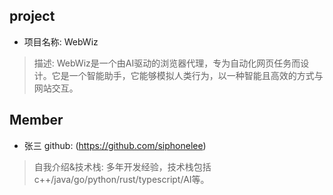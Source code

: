 ## project
- 项目名称: WebWiz
> 描述: WebWiz是一个由AI驱动的浏览器代理，专为自动化网页任务而设计。它是一个智能助手，它能够模拟人类行为，以一种智能且高效的方式与网站交互。


## Member
- 张三  github: (https://github.com/siphonelee)
> 自我介绍&技术栈: 多年开发经验，技术栈包括c++/java/go/python/rust/typescript/AI等。 


